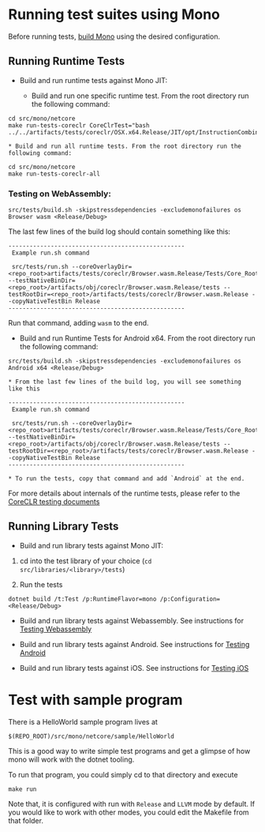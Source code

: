 # Running test suites using Mono

Before running tests, [build Mono](../../building/mono/README.md) using the desired configuration.

## Running Runtime Tests
* Build and run runtime tests against Mono JIT:

    * Build and run one specific runtime test. From the root directory run the following command:
```
cd src/mono/netcore
make run-tests-coreclr CoreClrTest="bash ../../artifacts/tests/coreclr/OSX.x64.Release/JIT/opt/InstructionCombining/DivToMul/DivToMul.sh"
```

    * Build and run all runtime tests. From the root directory run the following command:
```
cd src/mono/netcore
make run-tests-coreclr-all
```

### Testing on WebAssembly:
```
src/tests/build.sh -skipstressdependencies -excludemonofailures os Browser wasm <Release/Debug>
```

The last few lines of the build log should contain something like this:
```
--------------------------------------------------
 Example run.sh command

 src/tests/run.sh --coreOverlayDir=<repo_root>artifacts/tests/coreclr/Browser.wasm.Release/Tests/Core_Root --testNativeBinDir=<repo_root>/artifacts/obj/coreclr/Browser.wasm.Release/tests --testRootDir=<repo_root>/artifacts/tests/coreclr/Browser.wasm.Release --copyNativeTestBin Release
--------------------------------------------------
```

Run that command, adding `wasm` to the end.

* Build and run Runtime Tests for Android x64. From the root directory run the following command:
```
src/tests/build.sh -skipstressdependencies -excludemonofailures os Android x64 <Release/Debug>
```
    * From the last few lines of the build log, you will see something like this
```
--------------------------------------------------
 Example run.sh command

 src/tests/run.sh --coreOverlayDir=<repo_root>artifacts/tests/coreclr/Browser.wasm.Release/Tests/Core_Root --testNativeBinDir=<repo_root>/artifacts/obj/coreclr/Browser.wasm.Release/tests --testRootDir=<repo_root>/artifacts/tests/coreclr/Browser.wasm.Release --copyNativeTestBin Release
--------------------------------------------------
```
    * To run the tests, copy that command and add `Android` at the end.

For more details about internals of the runtime tests, please refer to the [CoreCLR testing documents](../coreclr)

## Running Library Tests
* Build and run library tests against Mono JIT:

1. cd into the test library of your choice (`cd src/libraries/<library>/tests`)

2. Run the tests

```
dotnet build /t:Test /p:RuntimeFlavor=mono /p:Configuration=<Release/Debug>
```

* Build and run library tests against Webassembly. See instructions for [Testing Webassembly](../libraries/testing-wasm.md)

* Build and run library tests against Android. See instructions for [Testing Android](../libraries/testing-android.md)

* Build and run library tests against iOS. See instructions for [Testing iOS](../libraries/testing-apple.md)

# Test with sample program
There is a HelloWorld sample program lives at
```
$(REPO_ROOT)/src/mono/netcore/sample/HelloWorld
```

This is a good way to write simple test programs and get a glimpse of how mono will work with the dotnet tooling.

To run that program, you could simply cd to that directory and execute

```
make run
```

Note that, it is configured with run with `Release` and `LLVM` mode by default. If you would like to work with other modes, 
you could edit the Makefile from that folder.
